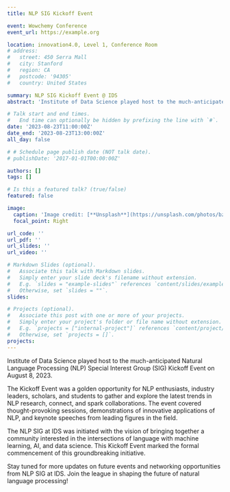 ```yaml
---
title: NLP SIG Kickoff Event

event: Wowchemy Conference
event_url: https://example.org

location: innovation4.0, Level 1, Conference Room
# address:
#   street: 450 Serra Mall
#   city: Stanford
#   region: CA
#   postcode: '94305'
#   country: United States

summary: NLP SIG Kickoff Event @ IDS
abstract: 'Institute of Data Science played host to the much-anticipated Natural Language Processing (NLP) Special Interest Group (SIG) Kickoff Event on August 8, 2023. '

# Talk start and end times.
#   End time can optionally be hidden by prefixing the line with `#`.
date: '2023-08-23T11:00:00Z'
date_end: '2023-08-23T13:00:00Z'
all_day: false

# # Schedule page publish date (NOT talk date).
# publishDate: '2017-01-01T00:00:00Z'

authors: []
tags: []

# Is this a featured talk? (true/false)
featured: false

image:
  caption: 'Image credit: [**Unsplash**](https://unsplash.com/photos/bzdhc5b3Bxs)'
  focal_point: Right

url_code: ''
url_pdf: ''
url_slides: ''
url_video: ''

# Markdown Slides (optional).
#   Associate this talk with Markdown slides.
#   Simply enter your slide deck's filename without extension.
#   E.g. `slides = "example-slides"` references `content/slides/example-slides.md`.
#   Otherwise, set `slides = ""`.
slides:

# Projects (optional).
#   Associate this post with one or more of your projects.
#   Simply enter your project's folder or file name without extension.
#   E.g. `projects = ["internal-project"]` references `content/project/deep-learning/index.md`.
#   Otherwise, set `projects = []`.
projects:
---
```


Institute of Data Science played host to the much-anticipated Natural Language Processing (NLP) Special Interest Group (SIG) Kickoff Event on August 8, 2023. 

The Kickoff Event was a golden opportunity for NLP enthusiasts, industry leaders, scholars, and students to gather and explore the latest trends in NLP research, connect, and spark collaborations. The event covered thought-provoking sessions, demonstrations of innovative applications of NLP, and keynote speeches from leading figures in the field.

The NLP SIG at IDS was initiated with the vision of bringing together a community interested in the intersections of language with machine learning, AI, and data science. This Kickoff Event marked the formal commencement of this groundbreaking initiative.

Stay tuned for more updates on future events and networking opportunities from NLP SIG at IDS. Join the league in shaping the future of natural language processing!
